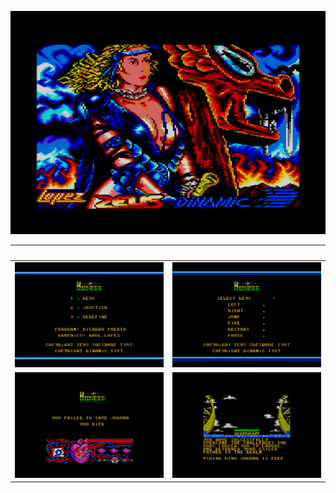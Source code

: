 ![Hundra](./Screenshots/Hundra(0).png)

&nbsp;|&nbsp;|
 :---:|:---:
![Hundra](./Screenshots/Hundra(1).png) | ![Hundra](./Screenshots/Hundra(2).png)
![Hundra](./Screenshots/Hundra(3).png) | ![Hundra](./Screenshots/Hundra(4).png)  
